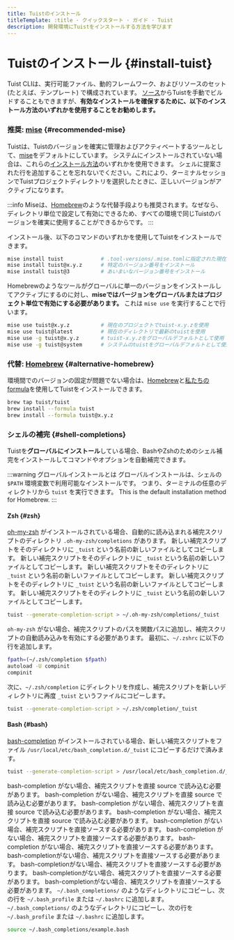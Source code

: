 ```yaml
---
title: Tuistのインストール
titleTemplate: :title · クイックスタート · ガイド · Tuist
description: 開発環境にTuistをインストールする方法を学びます
---
```


# Tuistのインストール {#install-tuist}

Tuist CLIは、実行可能ファイル、動的フレームワーク、およびリソースのセット (たとえば、テンプレート) で構成されています。 [ソース](https://github.com/tuist/tuist)からTuistを手動でビルドすることもできますが、**有効なインストールを確保するために、以下のインストール方法のいずれかを使用することをお勧めします。**

### 推奨: <a href="https://github.com/jdx/mise">mise</a> {#recommended-mise}

Tuistは、Tuistのバージョンを確実に管理およびアクティベートするツールとして、[mise](https://github.com/jdx/mise)をデフォルトにしています。
システムにインストールされていない場合は、これらの[インストール方法](https://mise.jdx.dev/getting-started.html)のいずれかを使用できます。
シェルに提案された行を追加することを忘れないでください。これにより、ターミナルセッションでTuistプロジェクトディレクトリを選択したときに、正しいバージョンがアクティブになります。

:::info
Miseは、[Homebrew](https://brew.sh)のような代替手段よりも推奨されます。なぜなら、ディレクトリ単位で設定して有効にできるため、すべての環境で同じTuistのバージョンを確実に使用することができるからです。
:::

インストール後、以下のコマンドのいずれかを使用してTuistをインストールできます。

```bash
mise install tuist            # .tool-versions/.mise.tomlに指定された現在のバージョンをインストール
mise install tuist@x.y.z      # 特定のバージョン番号をインストール
mise install tuist@3          # あいまいなバージョン番号をインストール
```

Homebrewのようなツールがグローバルに単一のバージョンをインストールしてアクティブにするのに対し、**miseではバージョンをグローバルまたはプロジェクト単位で有効にする必要があります。** これは `mise use` を実行することで行います。

```bash
mise use tuist@x.y.z          # 現在のプロジェクトでtuist-x.y.zを使用
mise use tuist@latest         # 現在のディレクトリで最新のtuistを使用
mise use -g tuist@x.y.z       # tuist-x.y.zをグローバルデフォルトとして使用
mise use -g tuist@system      # システムのtuistをグローバルデフォルトとして使用
```

### 代替: <a href="https://brew.sh">Homebrew</a> {#alternative-homebrew}

環境間でのバージョンの固定が問題でない場合は、[Homebrew](https://brew.sh)と[私たちのformula](https://github.com/tuist/homebrew-tuist)を使用してTuistをインストールできます。

```bash
brew tap tuist/tuist
brew install --formula tuist
brew install --formula tuist@x.y.z
```

### シェルの補完 {#shell-completions}

Tuistを**グローバルにインストール**している場合、BashやZshのためのシェル補完をインストールしてコマンドやオプションを自動補完できます。

:::warning グローバルインストールとは
グローバルインストールは、シェルの `$PATH` 環境変数で利用可能なインストールです。 つまり、ターミナルの任意のディレクトリから `tuist` を実行できます。 This is the default installation method for Homebrew.
:::

#### Zsh {#zsh}

[oh-my-zsh](https://ohmyz.sh/) がインストールされている場合、自動的に読み込まれる補完スクリプトのディレクトリ `.oh-my-zsh/completions` があります。 新しい補完スクリプトをそのディレクトリに `_tuist` という名前の新しいファイルとしてコピーします。 新しい補完スクリプトをそのディレクトリに `_tuist` という名前の新しいファイルとしてコピーします。 新しい補完スクリプトをそのディレクトリに `_tuist` という名前の新しいファイルとしてコピーします。 新しい補完スクリプトをそのディレクトリに `_tuist` という名前の新しいファイルとしてコピーします。 新しい補完スクリプトをそのディレクトリに `_tuist` という名前の新しいファイルとしてコピーします。

```bash
tuist --generate-completion-script > ~/.oh-my-zsh/completions/_tuist
```

`oh-my-zsh` がない場合、補完スクリプトのパスを関数パスに追加し、補完スクリプトの自動読み込みを有効にする必要があります。 最初に、`~/.zshrc` に以下の行を追加します。

```bash
fpath=(~/.zsh/completion $fpath)
autoload -U compinit
compinit
```

次に、`~/.zsh/completion` にディレクトリを作成し、補完スクリプトを新しいディレクトリに再度 `_tuist` というファイルにコピーします。

```bash
tuist --generate-completion-script > ~/.zsh/completion/_tuist
```

#### Bash {#bash}

[bash-completion](https://github.com/scop/bash-completion) がインストールされている場合、新しい補完スクリプトをファイル `/usr/local/etc/bash_completion.d/_tuist` にコピーするだけで済みます。

```bash
tuist --generate-completion-script > /usr/local/etc/bash_completion.d/_tuist
```

bash-completion がない場合、補完スクリプトを直接 source で読み込む必要があります。 bash-completion がない場合、補完スクリプトを直接 source で読み込む必要があります。 bash-completion がない場合、補完スクリプトを直接 source で読み込む必要があります。 bash-completion がない場合、補完スクリプトを直接 source で読み込む必要があります。 bash-completion がない場合、補完スクリプトを直接ソースする必要があります。 bash-completion がない場合、補完スクリプトを直接ソースする必要があります。 bash-completion がない場合、補完スクリプトを直接ソースする必要があります。 bash-completionがない場合、補完スクリプトを直接ソースする必要があります。 bash-completionがない場合、補完スクリプトを直接ソースする必要があります。 bash-completionがない場合、補完スクリプトを直接ソースする必要があります。 bash-completionがない場合、補完スクリプトを直接ソースする必要があります。 `~/.bash_completions/` のようなディレクトリにコピーし、次の行を `~/.bash_profile` または `~/.bashrc` に追加します。 `~/.bash_completions/` のようなディレクトリにコピーし、次の行を `~/.bash_profile` または `~/.bashrc` に追加します。

```bash
source ~/.bash_completions/example.bash
```
